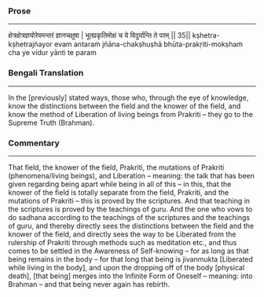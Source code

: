 ### Prose 
 --- 
क्षेत्रक्षेत्रज्ञयोरेवमन्तरं ज्ञानचक्षुषा |
भूतप्रकृतिमोक्षं च ये विदुर्यान्ति ते परम् || 35||
kṣhetra-kṣhetrajñayor evam antaraṁ jñāna-chakṣhuṣhā
bhūta-prakṛiti-mokṣhaṁ cha ye vidur yānti te param

### Bengali Translation 
 --- 
In the [previously] stated ways, those who, through the eye of knowledge, know the distinctions between the field and the knower of the field, and know the method of Liberation of living beings from Prakriti – they go to the Supreme Truth (Brahman).

### Commentary 
 --- 
That field, the knower of the field, Prakriti, the mutations of Prakriti (phenomena/living beings), and Liberation – meaning: the talk that has been given regarding being apart while being in all of this – in this, that the knower of the field is totally separate from the field, Prakriti, and the mutations of Prakriti – this is proved by the scriptures. And that teaching in the scriptures is proved by the teachings of guru. And the one who vows to do sadhana according to the teachings of the scriptures and the teachings of guru, and thereby directly sees the distinctions between the field and the knower of the field, and directly sees the way to be Liberated from the rulership of Prakriti through methods such as meditation etc., and thus comes to be settled in the Awareness of Self-knowing – for as long as that being remains in the body – for that long that being is jivanmukta [Liberated while living in the body], and upon the dropping off of the body [physical death], [that being] merges into the Infinite Form of Oneself – meaning: into Brahman – and that being never again has rebirth.